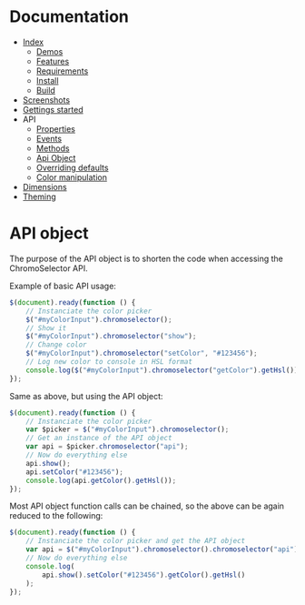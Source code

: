 # Documentation
- [Index](../README.md)
  - [Demos](../README.md#demos)
  - [Features](../README.md#features)
  - [Requirements](../README.md#requirements)
  - [Install](../README.md#install)
  - [Build](../README.md#build)
- [Screenshots](screenshots.md#screenshots)
- [Gettings started](getting-started.md#getting-started)
- API
  - [Properties](properties.md#properties)
  - [Events](events.md#events)
  - [Methods](methods.md#methods)
  - [Api Object](api-object.md#api-object)
  - [Overriding defaults](defaults.md#overriding-defaults)
  - [Color manipulation](color.md#color-manipulation)
- [Dimensions](dimensions.md#dimensions)
- [Theming](theming.md#theming)

# API object
The purpose of the API object is to shorten the code when accessing the ChromoSelector API.

Example of basic API usage:
```js
$(document).ready(function () {
    // Instanciate the color picker
    $("#myColorInput").chromoselector();
    // Show it
    $("#myColorInput").chromoselector("show");
    // Change color
    $("#myColorInput").chromoselector("setColor", "#123456");
    // Log new color to console in HSL format
    console.log($("#myColorInput").chromoselector("getColor").getHsl());
});
```

Same as above, but using the API object:
```js
$(document).ready(function () {
    // Instanciate the color picker
    var $picker = $("#myColorInput").chromoselector();
    // Get an instance of the API object
    var api = $picker.chromoselector("api");
    // Now do everything else
    api.show();
    api.setColor("#123456");
    console.log(api.getColor().getHsl());
});
```

Most API object function calls can be chained, so the above can be again reduced to the following:
```js
$(document).ready(function () {
    // Instanciate the color picker and get the API object
    var api = $("#myColorInput").chromoselector().chromoselector("api");
    // Now do everything else
    console.log(
        api.show().setColor("#123456").getColor().getHsl()
    );
});
```
